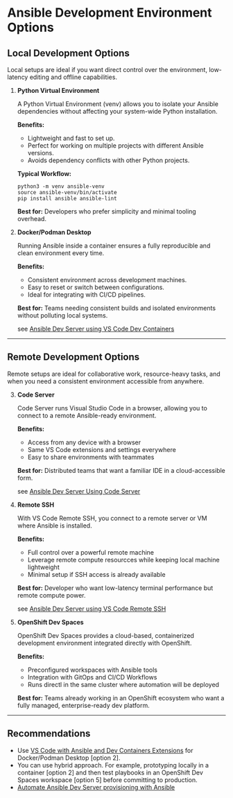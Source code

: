 # Ansible Development Environment Options 

## Local Development Options 

Local setups are ideal if you want direct control over the environment, low-latency editing and offline capabilities. 

1. **Python Virtual Environment**

    A Python Virtual Environment (venv) allows you to isolate your Ansible dependencies without affecting your system-wide Python installation.

    **Benefits:**
    - Lightweight and fast to set up.
    - Perfect for working on multiple projects with different Ansible versions.
    - Avoids dependency conflicts with other Python projects.

    **Typical Workflow:**

    ```
    python3 -m venv ansible-venv
    source ansible-venv/bin/activate
    pip install ansible ansible-lint
    ```

    **Best for:** Developers who prefer simplicity and minimal tooling overhead. 


2. **Docker/Podman Desktop**
    
    Running Ansible inside a container ensures a fully reproducible and clean environment every time.

    **Benefits:**
    - Consistent environment across development machines.
    - Easy to reset or switch between configurations.
    - Ideal for integrating with CI/CD pipelines.

    **Best for:** Teams needing consistent builds and isolated environments without polluting local systems.
    
    see [Ansible Dev Server using VS Code Dev Containers](https://github.com/enzobercasio/ansible-resources/blob/master/ansible-dev-server-vs-code-dev-containers.md)

---
## Remote Development Options 

Remote setups are ideal for collaborative work, resource-heavy tasks, and when you need a consistent environment accessible from anywhere. 


3. **Code Server**

    Code Server runs Visual Studio Code in a browser, allowing you to connect to a remote Ansible-ready environment. 

    **Benefits:** 
    - Access from any device with a browser
    - Same VS Code extensions and settings everywhere
    - Easy to share environments with teammates

    **Best for:** Distributed teams that want a familiar IDE in a cloud-accessible form. 

    see [Ansible Dev Server Using Code Server](https://github.com/enzobercasio/ansible-resources/blob/master/ansible-dev-server.md)


4. **Remote SSH**

    With VS Code Remote SSH, you connect to a remote server or VM where Ansible is installed. 

    **Benefits:**
    - Full control over a powerful remote machine 
    - Leverage remote compute resourcces while keeping local machine lightweight
    - Minimal setup if SSH access is already available 

    **Best for:** Developer who want low-latency terminal performance but remote compute power. 

    see [Ansible Dev Server using VS Code Remote SSH](https://github.com/enzobercasio/ansible-resources/blob/master/ansible-dev-server-vs-code-remote-ssh.md)

5. **OpenShift Dev Spaces**

    OpenShift Dev Spaces provides a cloud-based, containerized development environment integrated directly with OpenShift. 

    **Benefits:** 
    - Preconfigured workspaces with Ansible tools
    - Integration with GitOps and CI/CD Workflows 
    - Runs directl in the same cluster where automation will be deployed 

    **Best for:** Teams already working in an OpenShift ecosystem who want a fully managed, enterprise-ready dev platform.

---
## Recommendations
- Use [VS Code with Ansible and Dev Containers Extensions](https://github.com/enzobercasio/ansible-resources/blob/master/ansible-dev-server-vs-code-dev-containers.md) for Docker/Podman Desktop [option 2].
- You can use hybrid approach. For example, prototyping locally in a container [option 2] and then test playbooks in an OpenShift Dev Spaces workspace [option 5] before committing to production. 
- [Automate Ansible Dev Server provisioning with Ansible](https://github.com/enzobercasio/ansible-resources/tree/master/ansible-dev-server)

